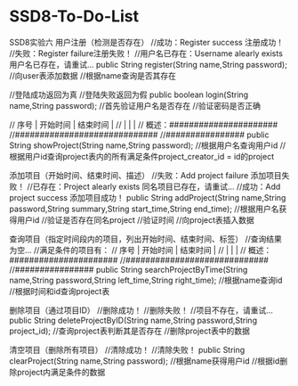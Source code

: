 # SSD8-To-Do-List
SSD8实验六
用户注册（检测是否存在）
//成功：Register success 注册成功！
//失败：Register failure注册失败！
//用户名已存在：Username alearly exists 用户名已存在，请重试...
public String register(String name,String password);
//向user表添加数据
//根据name查询是否其存在





//登陆成功返回为真
//登陆失败返回为假
public boolean login(String name,String password);
//首先验证用户名是否存在
//验证密码是否正确



// 序号 | 开始时间 | 结束时间 |
// 		|          |          |
// 概述：######################
//#############################
//################
public String showProject(String name,String password);
//根据用户名查询用户id
//根据用户id查询project表内的所有满足条件project_creator_id = id的project


添加项目（开始时间、结束时间、描述）
//失败：Add project failure 添加项目失败！
//已存在：Project alearly exists 同名项目已存在，请重试...
//成功：Add project success 添加项目成功！
public String addProject(String name,String password,String summary,String start_time,String end_time);
//根据用户名获得用户id
//验证是否存在同名project
//验证时间
//向project表插入数据



查询项目（指定时间段内的项目，列出开始时间、结束时间、标签）
//查询结果为空...
//满足条件的项目有：
// 序号 | 开始时间 | 结束时间 |
// 		|          |          |
// 概述：######################
//#############################
//################
public String searchProjectByTime(String name,String password,String left_time,String right_time);
//根据name查询id
//根据时间和id查询project表




删除项目（通过项目ID）
//删除成功！
//删除失败！
//项目不存在，请重试...
public String deleteProjectByID(String name,String password,String project_id);
//查询project表判断其是否存在
//删除project表中的数据


清空项目（删除所有项目）
//清除成功！
//清除失败！
public String clearProject(String name,String password);
//根据name获得用户id
//根据id删除project内满足条件的数据
